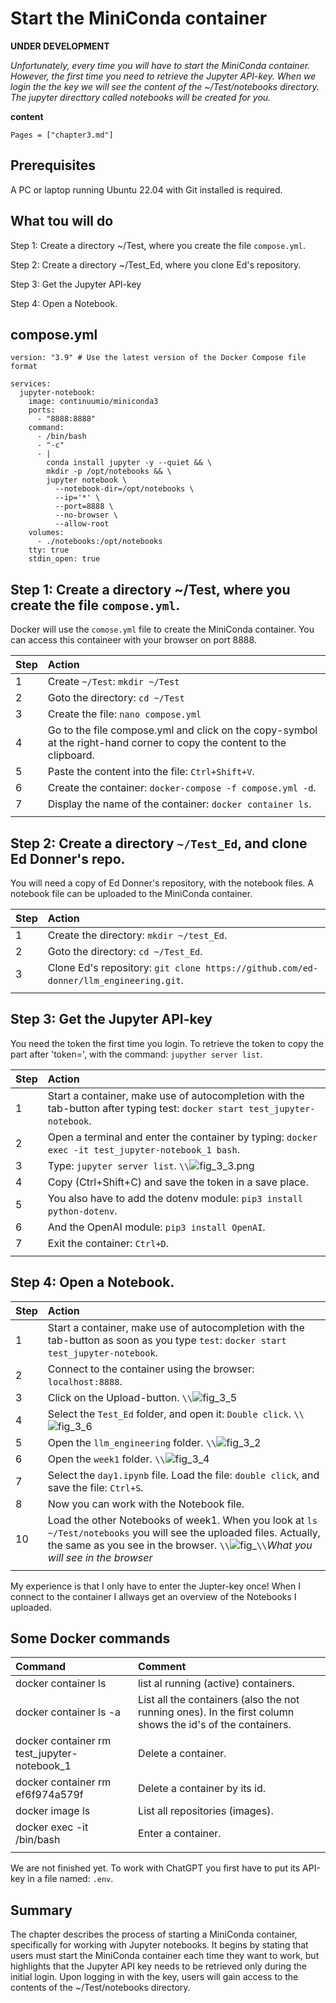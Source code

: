 # Start the MiniConda container

**UNDER DEVELOPMENT**

*Unfortunately, every time you will have to start the MiniConda container. However, the first time you need to retrieve the Jupyter API-key. When we login the the key we will see the content of the ~/Test/notebooks directory. The jupyter directtory called notebooks will be created for you.*

**content**

```@contents
Pages = ["chapter3.md"]
```

## Prerequisites

A PC or laptop running Ubuntu 22.04 with Git installed is required.

## What tou will do

Step 1: Create a directory ~/Test, where you create the file `compose.yml`.

Step 2: Create a directory ~/Test_Ed, where you clone Ed's repository.

Step 3: Get the Jupyter API-key

Step 4: Open a Notebook.


## compose.yml

```
version: "3.9" # Use the latest version of the Docker Compose file format

services:
  jupyter-notebook:
    image: continuumio/miniconda3
    ports:
      - "8888:8888"
    command: 
      - /bin/bash
      - "-c"
      - |
        conda install jupyter -y --quiet && \
        mkdir -p /opt/notebooks && \
        jupyter notebook \
          --notebook-dir=/opt/notebooks \
          --ip='*' \
          --port=8888 \
          --no-browser \
          --allow-root
    volumes:
      - ./notebooks:/opt/notebooks 
    tty: true
    stdin_open: true
```

## Step 1: Create a directory ~/Test, where you create the file `compose.yml`.

Docker will use the `comose.yml` file to create the MiniConda container. You can access this containeer with your browser on port 8888.

|Step        | Action      |
|:---------- | :---------- |
| 1 | Create `~/Test`: `mkdir ~/Test` |
| 2 | Goto the directory: `cd ~/Test` |
| 3 | Create the file: `nano compose.yml` |
| 4 | Go to the file compose.yml and click on the copy-symbol at the right-hand corner to copy the content to the clipboard. | 
| 5 | Paste the content into the file: `Ctrl+Shift+V`. |
| 6 | Create the container: `docker-compose -f compose.yml -d`. |
| 7 | Display the name of the container: `docker container ls`. |
||

## Step 2: Create a directory `~/Test_Ed`, and clone Ed Donner's repo.

You will need a copy of Ed Donner's repository, with the notebook files. A notebook file can be uploaded to the MiniConda container.

|Step        | Action      |
|:---------- | :---------- |
| 1 | Create the directory: `mkdir ~/test_Ed`. |
| 2 | Goto the directory: `cd ~/Test_Ed`. |
| 3 | Clone Ed's repository: `git clone https://github.com/ed-donner/llm_engineering.git`. |
||

## Step 3: Get the Jupyter API-key

You need the token the first time you login. To retrieve the token to copy the part after 'token=', with the command: `jupyther server list`.

|Step        | Action      |
|:---------- | :---------- |
| 1 | Start a container, make use of autocompletion with the tab-button after typing test: `docker start test_jupyter-notebook`. |
| 2 | Open a terminal and enter the container by typing: `docker exec -it test_jupyter-notebook_1 bash`. |
| 3 | Type: `jupyter server list`. ``\\``![fig_3_3.png](assets/fig_3_3.png)|
| 4 | Copy (Ctrl+Shift+C) and save the token in a save place. |
| 5 | You also have to add the dotenv module: `pip3 install python-dotenv`. |
| 6 | And the OpenAI module: `pip3 install OpenAI`. |
| 7 | Exit the container: `Ctrl+D`. |
||

## Step 4: Open a Notebook.

|Step        | Action      |
|:---------- | :---------- |
| 1 | Start a container, make use of autocompletion with the tab-button as soon as you type `test`: `docker start test_jupyter-notebook`. |
| 2 | Connect to the container using the browser: `localhost:8888`. |
| 3 | Click on the Upload-button. ``\\``![fig_3_5](assets/fig_3_5.png) |
| 4 | Select the `Test_Ed` folder, and open it: `Double click`. ``\\``![fig_3_6](assets/fig_3_6.png) |
| 5 | Open the `llm_engineering` folder. ``\\``![fig_3_2](assets/fig_3_2.png) |
| 6 | Open the `week1` folder. ``\\``![fig_3_4](assets/fig_3_4.png) |
| 7 | Select the `day1.ipynb` file. Load the file: `double click`, and save the file: `Ctrl+S`. |
| 8 | Now you can work with the Notebook file. |
| 10 | Load the other Notebooks of week1. When you look at `ls ~/Test/notebooks` you will see the uploaded files.  Actually, the same as you see in the browser. ``\\``![fig_](assets/fig_3_1.png)``\\``*What you will see in the browser* |
||

My experience is that I only have to enter the Jupter-key once! When I connect to the container I allways get an overview of the Notebooks I uploaded.

## Some Docker commands
| Command      | Comment |
| :---------- |  :---------- |
| docker container ls | list al running (active) containers. |
| docker container ls -a | List all the containers (also the not running ones). In the first column shows the id's of the containers. |
| docker container rm test_jupyter-notebook_1 | Delete a container. |
| docker container rm ef6f974a579f | Delete a container by its id. |
| docker image ls | List all repositories (images). |
| docker exec -it <container name or id> /bin/bash | Enter a container. |
||

We are not finished yet. To work with ChatGPT you first have to put its API-key in a file named: `.env`.

## Summary

The chapter describes the process of starting a MiniConda container, specifically for working with Jupyter notebooks. It begins by stating that users must start the MiniConda container each time they want to work, but highlights that the Jupyter API key needs to be retrieved only during the initial login. Upon logging in with the key, users will gain access to the contents of the ~/Test/notebooks directory.